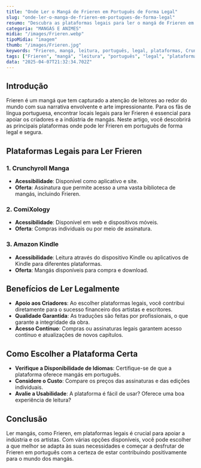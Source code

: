 ```yaml
---
title: "Onde Ler o Mangá de Frieren em Português de Forma Legal"
slug: "onde-ler-o-manga-de-frieren-em-portugues-de-forma-legal"
resumo: "Descubra as plataformas legais para ler o mangá de Frieren em português, explorando opções variadas para aproveitar ao máximo essa obra aclamada."
categoria: "MANGÁS E ANIMES"
midia: "/images/Frieren.webp"
tipoMidia: "imagem"
thumb: "/images/Frieren.jpg"
keywords: "Frieren, mangá, leitura, português, legal, plataformas, Crunchyroll, Kindle"
tags: ["Frieren", "mangá", "leitura", "português", "legal", "plataformas", "Crunchyroll", "Kindle"]
data: "2025-04-07T21:32:34.702Z"
---
```


## Introdução
Frieren é um mangá que tem capturado a atenção de leitores ao redor do mundo com sua narrativa envolvente e arte impressionante. Para os fãs de língua portuguesa, encontrar locais legais para ler Frieren é essencial para apoiar os criadores e a indústria de mangás. Neste artigo, você descobrirá as principais plataformas onde pode ler Frieren em português de forma legal e segura.

## Plataformas Legais para Ler Frieren
### 1. Crunchyroll Manga
- **Acessibilidade**: Disponível como aplicativo e site.
- **Oferta**: Assinatura que permite acesso a uma vasta biblioteca de mangás, incluindo Frieren.

### 2. ComiXology
- **Acessibilidade**: Disponível em web e dispositivos móveis.
- **Oferta**: Compras individuais ou por meio de assinatura.

### 3. Amazon Kindle
- **Acessibilidade**: Leitura através do dispositivo Kindle ou aplicativos de Kindle para diferentes plataformas.
- **Oferta**: Mangás disponíveis para compra e download.

## Benefícios de Ler Legalmente
- **Apoio aos Criadores**: Ao escolher plataformas legais, você contribui diretamente para o sucesso financeiro dos artistas e escritores.
- **Qualidade Garantida**: As traduções são feitas por profissionais, o que garante a integridade da obra.
- **Acesso Contínuo**: Compras ou assinaturas legais garantem acesso contínuo e atualizações de novos capítulos.

## Como Escolher a Plataforma Certa
- **Verifique a Disponibilidade de Idiomas**: Certifique-se de que a plataforma oferece mangás em português.
- **Considere o Custo**: Compare os preços das assinaturas e das edições individuais.
- **Avalie a Usabilidade**: A plataforma é fácil de usar? Oferece uma boa experiência de leitura?

## Conclusão
Ler mangás, como Frieren, em plataformas legais é crucial para apoiar a indústria e os artistas. Com várias opções disponíveis, você pode escolher a que melhor se adapta às suas necessidades e começar a desfrutar de Frieren em português com a certeza de estar contribuindo positivamente para o mundo dos mangás.